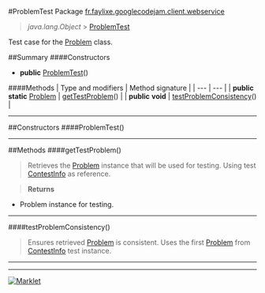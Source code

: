 #ProblemTest
Package [fr.faylixe.googlecodejam.client.webservice](README.md)<br>

> *java.lang.Object* > <a href="ProblemTest.md">ProblemTest</a>

Test case for the <a href="Problem.md">Problem</a> class.

##Summary
####Constructors
* **public** [ProblemTest](#problemtest)()

####Methods
| Type and modifiers | Method signature |
| --- | --- |
| **public static** <a href="Problem.md">Problem</a> | [getTestProblem](#gettestproblem)() |
| **public** **void** | [testProblemConsistency](#testproblemconsistency)() |

---


##Constructors
####ProblemTest()
> 


---


##Methods
####getTestProblem()
> Retrieves the <a href="Problem.md">Problem</a> instance
 that will be used for testing. Using
 test <a href="ContestInfo.md">ContestInfo</a> as reference.

> **Returns**
* Problem instance for testing.


---

####testProblemConsistency()
> Ensures retrieved <a href="Problem.md">Problem</a> is
 consistent. Uses the first <a href="Problem.md">Problem</a>
 from <a href="ContestInfo.md">ContestInfo</a> test instance.


---

---

[![Marklet](https://img.shields.io/badge/Generated%20by-Marklet-green.svg)](https://github.com/Faylixe/marklet)